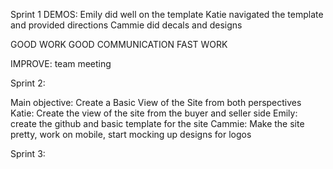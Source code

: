 Sprint 1 DEMOS:
Emily did well on the template
Katie navigated the template and provided directions
Cammie did decals and designs

GOOD WORK
GOOD COMMUNICATION
FAST WORK

IMPROVE: team meeting 

Sprint 2:

Main objective: Create a Basic View of the Site from both perspectives
Katie: Create the view of the site from the buyer and seller side
Emily: create the github and basic template for the site
Cammie: Make the site pretty, work on mobile, start mocking up designs for logos


Sprint 3: 
